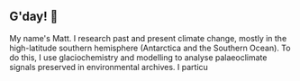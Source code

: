 
## G'day! :wave:
My name's Matt. I research past and present climate change, mostly in the high-latitude southern hemisphere (Antarctica and the Southern Ocean). To do this, I use glaciochemistry and modelling to analyse palaeoclimate signals preserved in environmental archives. I particu

